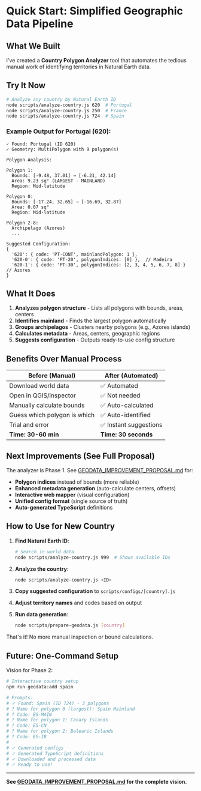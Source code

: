 # Quick Start: Simplified Geographic Data Pipeline

## What We Built

I've created a **Country Polygon Analyzer** tool that automates the tedious manual work of identifying territories in Natural Earth data.

## Try It Now

```bash
# Analyze any country by Natural Earth ID
node scripts/analyze-country.js 620  # Portugal
node scripts/analyze-country.js 250  # France
node scripts/analyze-country.js 724  # Spain
```

### Example Output for Portugal (620):

```
✓ Found: Portugal (ID 620)
✓ Geometry: MultiPolygon with 9 polygon(s)

Polygon Analysis:

Polygon 1:
  Bounds: [-9.48, 37.01] → [-6.21, 42.14]
  Area: 9.23 sq° (LARGEST - MAINLAND)
  Region: Mid-latitude

Polygon 0:
  Bounds: [-17.24, 32.65] → [-16.69, 32.87]
  Area: 0.07 sq°
  Region: Mid-latitude

Polygon 2-8:
  Archipelago (Azores)
  ...

Suggested Configuration:
{
  '620': { code: 'PT-CONT', mainlandPolygon: 1 },
  '620-0': { code: 'PT-20', polygonIndices: [0] },  // Madeira
  '620-1': { code: 'PT-30', polygonIndices: [2, 3, 4, 5, 6, 7, 8] }  // Azores
}
```

## What It Does

1. **Analyzes polygon structure** - Lists all polygons with bounds, areas, centers
2. **Identifies mainland** - Finds the largest polygon automatically
3. **Groups archipelagos** - Clusters nearby polygons (e.g., Azores islands)
4. **Calculates metadata** - Areas, centers, geographic regions
5. **Suggests configuration** - Outputs ready-to-use config structure

## Benefits Over Manual Process

| Before (Manual) | After (Automated) |
|----------------|-------------------|
| Download world data | ✅ Automated |
| Open in QGIS/inspector | ✅ Not needed |
| Manually calculate bounds | ✅ Auto-calculated |
| Guess which polygon is which | ✅ Auto-identified |
| Trial and error | ✅ Instant suggestions |
| **Time: 30-60 min** | **Time: 30 seconds** |

## Next Improvements (See Full Proposal)

The analyzer is Phase 1. See [GEODATA_IMPROVEMENT_PROPOSAL.md](.github/GEODATA_IMPROVEMENT_PROPOSAL.md) for:

- **Polygon indices** instead of bounds (more reliable)
- **Enhanced metadata generation** (auto-calculate centers, offsets)
- **Interactive web mapper** (visual configuration)
- **Unified config format** (single source of truth)
- **Auto-generated TypeScript** definitions

## How to Use for New Country

1. **Find Natural Earth ID**:
   ```bash
   # Search in world data
   node scripts/analyze-country.js 999  # Shows available IDs
   ```

2. **Analyze the country**:
   ```bash
   node scripts/analyze-country.js <ID>
   ```

3. **Copy suggested configuration** to `scripts/configs/[country].js`

4. **Adjust territory names** and codes based on output

5. **Run data generation**:
   ```bash
   node scripts/prepare-geodata.js [country]
   ```

That's it! No more manual inspection or bound calculations.

## Future: One-Command Setup

Vision for Phase 2:

```bash
# Interactive country setup
npm run geodata:add spain

# Prompts:
# ✓ Found: Spain (ID 724) - 3 polygons
# ? Name for polygon 0 (largest): Spain Mainland
# ? Code: ES-MAIN
# ? Name for polygon 1: Canary Islands  
# ? Code: ES-CN
# ? Name for polygon 2: Balearic Islands
# ? Code: ES-IB
# 
# ✓ Generated configs
# ✓ Generated TypeScript definitions
# ✓ Downloaded and processed data
# ✓ Ready to use!
```

---

**See [GEODATA_IMPROVEMENT_PROPOSAL.md](.github/GEODATA_IMPROVEMENT_PROPOSAL.md) for the complete vision.**
